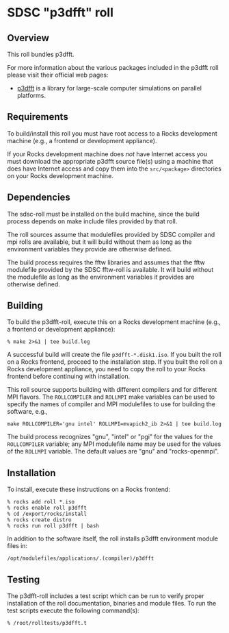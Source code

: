 # SDSC "p3dfft" roll

## Overview

This roll bundles p3dfft.

For more information about the various packages included in the p3dfft roll please visit their official web pages:

- <a href="https://code.google.com/p/p3dfft" target="_blank">p3dfft</a> is a library for large-scale computer simulations on parallel platforms.

## Requirements

To build/install this roll you must have root access to a Rocks development
machine (e.g., a frontend or development appliance).

If your Rocks development machine does *not* have Internet access you must
download the appropriate p3dfft source file(s) using a machine that does
have Internet access and copy them into the `src/<package>` directories on your
Rocks development machine.


## Dependencies

The sdsc-roll must be installed on the build machine, since the build process
depends on make include files provided by that roll.

The roll sources assume that modulefiles provided by SDSC compiler and mpi
rolls are available, but it will build without them as long as the environment
variables they provide are otherwise defined.

The build process requires the fftw libraries and assumes that the fftw
modulefile provided by the SDSC fftw-roll is available.  It will build without
the modulefile as long as the environment variables it provides are otherwise
defined.


## Building

To build the p3dfft-roll, execute this on a Rocks development
machine (e.g., a frontend or development appliance):

```shell
% make 2>&1 | tee build.log
```

A successful build will create the file `p3dfft-*.disk1.iso`.  If you built the
roll on a Rocks frontend, proceed to the installation step. If you built the
roll on a Rocks development appliance, you need to copy the roll to your Rocks
frontend before continuing with installation.

This roll source supports building with different compilers and for different
MPI flavors.  The `ROLLCOMPILER` and `ROLLMPI` make variables can be used to
specify the names of compiler and MPI modulefiles to use for building the
software, e.g.,

```shell
make ROLLCOMPILER='gnu intel' ROLLMPI=mvapich2_ib 2>&1 | tee build.log
```

The build process recognizes "gnu", "intel" or "pgi" for the values for the
`ROLLCOMPILER` variable; any MPI modulefile name may be used for the values of
the `ROLLMPI` variable.  The default values are "gnu" and "rocks-openmpi".


## Installation

To install, execute these instructions on a Rocks frontend:

```shell
% rocks add roll *.iso
% rocks enable roll p3dfft
% cd /export/rocks/install
% rocks create distro
% rocks run roll p3dfft | bash
```

In addition to the software itself, the roll installs p3dfft environment
module files in:

```shell
/opt/modulefiles/applications/.(compiler)/p3dfft
```


## Testing

The p3dfft-roll includes a test script which can be run to verify proper
installation of the roll documentation, binaries and module files. To
run the test scripts execute the following command(s):

```shell
% /root/rolltests/p3dfft.t 
```
